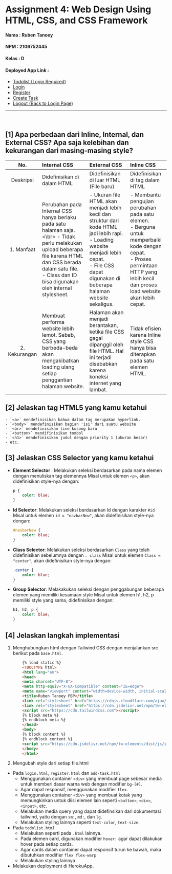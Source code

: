 # Assignment 4: Web Design Using HTML, CSS, and CSS Framework

#### Nama    : Ruben Tanoey
#### NPM     : 2106752445
#### Kelas   : D
#### Deployed App Link    : 
- [Todolist (Login Required)](https://rubentanoey-pbp2.herokuapp.com/todolist)
- [Login](https://rubentanoey-pbp2.herokuapp.com/todolist/login)
- [Register](https://rubentanoey-pbp2.herokuapp.com/todolist/register)
- [Create Task](https://rubentanoey-pbp2.herokuapp.com/create-task)
- [Logout (Back to Login Page)](https://rubentanoey-pbp2.herokuapp.com/todolist/logout)

___
</br>

## [1] Apa perbedaan dari Inline, Internal, dan External CSS? Apa saja kelebihan dan kekurangan dari masing-masing style?
| No. | **Internal CSS** | **External CSS** | **Inline CSS** |
| :---: | :--- | :--- | :--- |
| Deskripsi | Didefinisikan di dalam HTML | Didefinisikan di luar HTML (File baru) | Didefinisikan di tag dalam HTML |
| 1. Manfaat | Perubahan pada Internal CSS hanya berlaku pada satu halaman saja. <\br> - Tidak perlu melakukan upload beberapa file karena HTML dan CSS berada dalam satu file. </br> - Class dan ID bisa digunakan oleh internal stylesheet. | - Ukuran file HTML akan menjadi lebih kecil dan struktur dari kode HTML jadi lebih rapi. </br> - Loading website menjadi lebih cepat. </br> - File CSS dapat digunakan di beberapa halaman website sekaligus. | - Membantu pengujian perubahan pada satu elemen. </br> - Berguna untuk memperbaiki kode dengan cepat. </br> - Proses permintaan HTTP yang lebih kecil dan proses load website akan lebih cepat. |
| 2. Kekurangan | Membuat performa website lebih lemot. Sebab, CSS yang berbeda-beda akan mengakibatkan loading ulang setiap penggantian halaman website. | Halaman akan menjadi berantakan, ketika file CSS gagal dipanggil oleh file HTML. Hal ini terjadi disebabkan karena koneksi internet yang lambat.| Tidak efisien karena Inline style CSS hanya bisa diterapkan pada satu elemen HTML. |

## [2]  Jelaskan tag HTML5 yang kamu ketahui
    - `<a>` mendefinisikan bahwa dalam tag merupakan hyperlink.
    - `<body>` mendefinisikan bagian 'isi' dari suatu website
    - `<br>` mendefinisikan line kosong baru
    - `<button>` mendifinisikan tombol
    - `<h1>` mendefinisikan judul dengan priority 1 (ukuran besar)
    - etc.

## [3] Jelaskan CSS Selector yang kamu ketahui
- **Element Selector** : Melakukan seleksi berdasarkan pada nama elemen dengan menuliskan tag elemennya
    Misal untuk elemen `<p>`, akan didefinisikan style-nya dengan:
    ```css
    p {
        color: blue;
    }
    ```
- **Id Selector**: Melakukan seleksi berdasarkan Id dengan karakter `#id`
    Misal untuk elemen `id = "navbarNew"`, akan didefinisikan style-nya dengan:
    ```css
    #navbarNew {
        color: blue;
    }
    ```
- **Class Selector**: Melakukan seleksi berdasarkan `Class` yang telah didefinisikan sebelumnya dengan `. class`
    Misal untuk elemen `Class = "center"`, akan didefinisikan style-nya dengan:
    ```css
    .center {
        color: blue;
    }
    ```
- **Group Selector**: Melakakukan seleksi dengan penggabungan beberapa elemen yang memiliki kesamaan style
    Misal untuk elemen h1, h2, p memiliki style yang sama, didefinisikan dengan:
    ```css
    h1, h2, p {
        color: blue;
    }

    ```

## [4] Jelaskan langkah implementasi
1. Menghubungkan html dengan Tailwind CSS dengan menjalankan src berikut pada `base.html`.
    ```html
        {% load static %}
        <!DOCTYPE html>
        <html lang="en">
        <head>
        <meta charset="UTF-8">
        <meta http-equiv="X-UA-Compatible" content="IE=edge">
        <meta name="viewport" content="width=device-width, initial-scale=1.0">
        <title>Ruben Tanoey PBP</title>
        <link rel="stylesheet" href="https://cdnjs.cloudflare.com/ajax/libs/font-awesome/6.0.0/css/all.min.css" />
        <link rel="stylesheet" href="https://cdn.jsdelivr.net/npm/tw-elements/dist/css/index.min.css" />
        <script src="https://cdn.tailwindcss.com"></script>
        {% block meta %} 
        {% endblock meta %}
        </head>
        <body>
        {% block content %} 
        {% endblock content %}
        <script src="https://cdn.jsdelivr.net/npm/tw-elements/dist/js/index.min.js"></script>
        </body>
        </html>
    ```
2. Mengubah style dari setiap file.html
- Pada `login.html`, `register.html` dan `add-task.html`
    - Menggunakan container `<div>` yang membuat page sebesar media untuk memberi dasar warna web dengan modifier `bg-[#]`.
    - Agar dapat responsif, menggunakan modifier `flex`.
    - Menggunakan container `<div>` yang membuat kotak yang memungkinkan untuk diisi elemen lain seperti `<button>`, `<div>`, `<input>`, etc.
    - Melakukan media query yang dapat didefinsikan dari dokumentasi tailwind, yaitu dengan `sm:`, `md:`, dan `lg`.
    - Melakukan styling lainnya seperti `text-color`, `text-size`.
- Pada `todolist.html`
    - Melakukan seperti pada `.html` lainnya.
    - Pada elemen card, digunakan modifier `hover:` agar dapat dilakukan hover pada setiap cards.
    - Agar cards dalam container dapat responsif turun ke bawah, maka dibutuhkan modifier `flex flex-warp`
    - Melakukan styling lainnya
- Melakukan deployment di HerokuApp.
